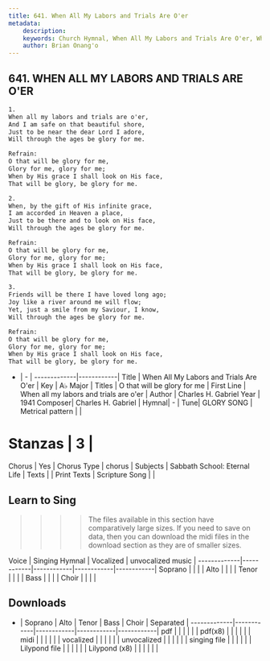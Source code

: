 ```yaml
---
title: 641. When All My Labors and Trials Are O'er
metadata:
    description: 
    keywords: Church Hymnal, When All My Labors and Trials Are O'er, When all my labors and trials are o'er, O that will be glory for me
    author: Brian Onang'o
---
```



## 641. WHEN ALL MY LABORS AND TRIALS ARE O'ER

```txt
1.
When all my labors and trials are o'er, 
And I am safe on that beautiful shore, 
Just to be near the dear Lord I adore, 
Will through the ages be glory for me. 

Refrain:
O that will be glory for me, 
Glory for me, glory for me; 
When by His grace I shall look on His face, 
That will be glory, be glory for me. 

2.
When, by the gift of His infinite grace, 
I am accorded in Heaven a place, 
Just to be there and to look on His face, 
Will through the ages be glory for me. 

Refrain:
O that will be glory for me, 
Glory for me, glory for me; 
When by His grace I shall look on His face, 
That will be glory, be glory for me. 

3.
Friends will be there I have loved long ago; 
Joy like a river around me will flow; 
Yet, just a smile from my Saviour, I know, 
Will through the ages be glory for me.

Refrain:
O that will be glory for me, 
Glory for me, glory for me; 
When by His grace I shall look on His face, 
That will be glory, be glory for me. 

```

- |   -  |
-------------|------------|
Title | When All My Labors and Trials Are O'er |
Key | A♭ Major |
Titles | O that will be glory for me |
First Line | When all my labors and trials are o'er |
Author | Charles H. Gabriel
Year | 1941
Composer| Charles H. Gabriel |
Hymnal|  - |
Tune| GLORY SONG |
Metrical pattern | |
# Stanzas | 3 |
Chorus | Yes |
Chorus Type | chorus |
Subjects | Sabbath School: Eternal Life |
Texts |  |
Print Texts | 
Scripture Song |  |
  
## Learn to Sing

>>>> The files available in this section have comparatively large sizes. If you need to save on data, then you can download the midi files in the download section as they are of smaller sizes.

Voice |  Singing Hymnal | Vocalized | unvocalized music |
-------------|------------|------------|------------|------------|
Soprano | | | |
Alto | | | |
Tenor | | | |
Bass | | | |
Choir | | | |

## Downloads

- |  Soprano | Alto | Tenor | Bass | Choir | Separated |
-------------|------------|------------|------------|------------|
pdf | | | | | |
pdf(x8) | | | | | |
midi | | | | | |
vocalized | | | | | |
unvocalized | | | | | |
singing file | | | | | |
Lilypond file | | | | | |
Lilypond (x8) | | | | | |
  
